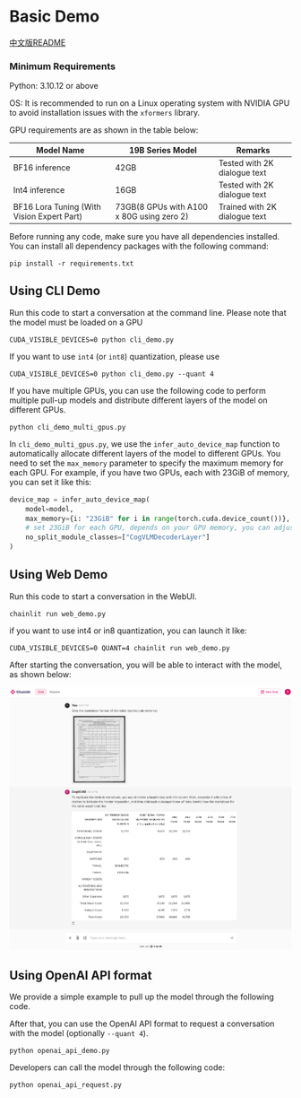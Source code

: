 # Basic Demo

[中文版README](./README_zh.md)

### Minimum Requirements

Python: 3.10.12 or above

OS: It is recommended to run on a Linux operating system with NVIDIA GPU to avoid installation issues with
the `xformers` library.

GPU requirements are as shown in the table below:

| Model Name                                 | 19B Series Model                          | Remarks                       |
|--------------------------------------------|-------------------------------------------|-------------------------------|
| BF16 inference                      | 42GB                                      | Tested with 2K dialogue text  |
| Int4 inference                             | 16GB                                      | Tested with 2K dialogue text  |
| BF16 Lora Tuning (With Vision Expert Part) | 73GB(8 GPUs with A100 x 80G using zero 2) | Trained with 2K dialogue text |

Before running any code, make sure you have all dependencies installed. You can install all dependency packages with the
following command:

```shell
pip install -r requirements.txt
```

## Using CLI Demo

Run this code to start a conversation at the command line. Please note that the model must be loaded on a GPU

```shell
CUDA_VISIBLE_DEVICES=0 python cli_demo.py
```

If you want to use `int4` (or `int8`) quantization, please use 
```shell
CUDA_VISIBLE_DEVICES=0 python cli_demo.py --quant 4
```

If you have multiple GPUs, you can use the following code to perform multiple pull-up models and distribute different
layers of the model on different GPUs.

```shell
python cli_demo_multi_gpus.py
```

In `cli_demo_multi_gpus.py`, we use the `infer_auto_device_map` function to automatically allocate different layers of
the model to different GPUs. You need to set the `max_memory` parameter to specify the maximum memory for each GPU. For
example, if you have two GPUs, each with 23GiB of memory, you can set it like this:

```python
device_map = infer_auto_device_map(
    model=model,
    max_memory={i: "23GiB" for i in range(torch.cuda.device_count())},
    # set 23GiB for each GPU, depends on your GPU memory, you can adjust this value
    no_split_module_classes=["CogVLMDecoderLayer"]
)
```

## Using Web Demo

Run this code to start a conversation in the WebUI.

```shell
chainlit run web_demo.py
```

if you want to use int4 or in8 quantization, you can launch it like:
```shell
CUDA_VISIBLE_DEVICES=0 QUANT=4 chainlit run web_demo.py
```

After starting the conversation, you will be able to interact with the model, as shown below:

<img src="../resources/web_demo.png" alt="web_demo" width="600" />

## Using OpenAI API format

We provide a simple example to pull up the model through the following code. 

After that, you can use the OpenAI API
format to request a conversation with the model (optionally `--quant 4`).

```shell
python openai_api_demo.py
```

Developers can call the model through the following code:

```shell
python openai_api_request.py
```
